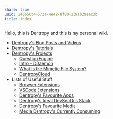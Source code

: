 ```yaml
---
share: true
uuid: 146656b4-573a-4e42-8f00-239ab29eac3b
title: index
---
```

Hello, this is Dentropy and this is my personal wiki.

* [Dentropy's Blog Posts and Videos](/3d59d5cc-de9f-42d3-96fd-e4bb02710a33)
* [Dentropy's Tutorials](/b554fe38-0be3-4e5e-a817-41077f5f6e69)
* [Dentropy's Projects](/e76c8ac9-69f3-477f-8015-556e83738432)
	* [Question Engine](/cc5cc49d-f554-4f29-b31a-b8789688e6a3)
	* [Intro - DDaemon](/3aac9f98-9264-4093-8402-be32de0295cb)
	* [What is the Mimetic File System?](/d6bc0e0e-54f2-4389-a143-3bb60f8daa61)
	* [DentropyCloud](/53b4819a-70af-4a7d-be7f-c79d3b1fa40a)
* Lists of Useful Stuff
	* [Browser Extensions](/810020e2-c875-440a-b0c3-2a48333da314)
	* [VSCode Extensions](/59a298a0-ccc3-4027-8d22-1df8c7b58b43)
	* [Dentropy's Favourite Apps](/444ff7c7-77b4-483c-b801-3955d2daeb0a)
	* [Dentropy's Ideal DevSecOps Stack](/406a13ea-5f64-440a-b454-6b43afe9e0d5)
	* [Dentropy's Favourite Media](/undefined)
	* [Media Dentropy's Currently Consuming](/undefined)